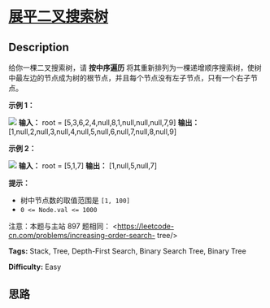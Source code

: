 # [展平二叉搜索树][title]

## Description

给你一棵二叉搜索树，请  **按中序遍历**
将其重新排列为一棵递增顺序搜索树，使树中最左边的节点成为树的根节点，并且每个节点没有左子节点，只有一个右子节点。



**示例 1：**

![](https://assets.leetcode.com/uploads/2020/11/17/ex1.jpg)
            **输入：** root = [5,3,6,2,4,null,8,1,null,null,null,7,9]    **输出：** [1,null,2,null,3,null,4,null,5,null,6,null,7,null,8,null,9]    

**示例 2：**

![](https://assets.leetcode.com/uploads/2020/11/17/ex2.jpg)
            **输入：** root = [5,1,7]    **输出：** [1,null,5,null,7]    



**提示：**

  * 树中节点数的取值范围是 `[1, 100]`
  * `0 <= Node.val <= 1000`



注意：本题与主站 897 题相同： <https://leetcode-cn.com/problems/increasing-order-search-
tree/>


**Tags:** Stack, Tree, Depth-First Search, Binary Search Tree, Binary Tree

**Difficulty:** Easy

## 思路

[title]: https://leetcode-cn.com/problems/NYBBNL
